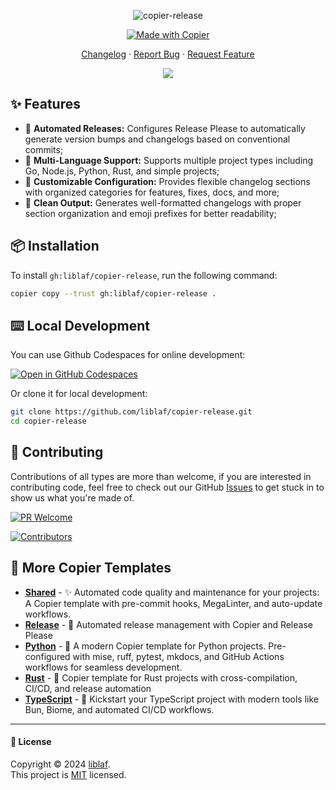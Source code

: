 <div align="center"><a name="readme-top"></a>

![copier-release](https://socialify.git.ci/liblaf/copier-release/image?description=1&forks=1&issues=1&logo=https%3A%2F%2Fraw.githubusercontent.com%2Fcopier-org%2Fcopier%2Frefs%2Fheads%2Fmaster%2Fimg%2Flogo.svg&name=1&owner=1&pattern=Transparent&pulls=1&stargazers=1&theme=Auto)

[![Made with Copier](https://img.shields.io/endpoint?url=https://raw.githubusercontent.com/copier-org/copier/master/img/badge/badge-black.json)](https://github.com/copier-org/copier)

[Changelog](https://github.com/liblaf/copier-release/blob/main/CHANGELOG.md) · [Report Bug](https://github.com/liblaf/copier-release/issues) · [Request Feature](https://github.com/liblaf/copier-release/issues)

![](https://raw.githubusercontent.com/andreasbm/readme/master/assets/lines/rainbow.png)

</div>

## ✨ Features

- 🤖 **Automated Releases:** Configures Release Please to automatically generate version bumps and changelogs based on conventional commits;
- 🧩 **Multi-Language Support:** Supports multiple project types including Go, Node.js, Python, Rust, and simple projects;
- 🔧 **Customizable Configuration:** Provides flexible changelog sections with organized categories for features, fixes, docs, and more;
- 📝 **Clean Output:** Generates well-formatted changelogs with proper section organization and emoji prefixes for better readability;

## 📦 Installation

To install `gh:liblaf/copier-release`, run the following command:

```bash
copier copy --trust gh:liblaf/copier-release .
```

## ⌨️ Local Development

You can use Github Codespaces for online development:

[![Open in GitHub Codespaces](https://github.com/codespaces/badge.svg)](https://codespaces.new/liblaf/copier-release)

Or clone it for local development:

```bash
git clone https://github.com/liblaf/copier-release.git
cd copier-release
```

## 🤝 Contributing

Contributions of all types are more than welcome, if you are interested in contributing code, feel free to check out our GitHub [Issues](https://github.com/liblaf/copier-release/issues) to get stuck in to show us what you're made of.

[![PR Welcome](https://img.shields.io/badge/%F0%9F%A4%AF%20PR%20WELCOME-%E2%86%92-ffcb47?labelColor=black&style=for-the-badge)](https://github.com/liblaf/copier-release/pulls)

[![Contributors](https://contrib.nn.ci/api?repo=liblaf/copier-release)](https://github.com/liblaf/copier-release/graphs/contributors)

## 🔗 More Copier Templates

<!-- tangerine-start: projects/copier.md -->

- **[Shared](https://github.com/liblaf/copier-shared)** - ✨ Automated code quality and maintenance for your projects: A Copier template with pre-commit hooks, MegaLinter, and auto-update workflows.
- **[Release](https://github.com/liblaf/copier-release)** - 🚀 Automated release management with Copier and Release Please
- **[Python](https://github.com/liblaf/copier-python)** - 🐍 A modern Copier template for Python projects. Pre-configured with mise, ruff, pytest, mkdocs, and GitHub Actions workflows for seamless development.
- **[Rust](https://github.com/liblaf/copier-rust)** - 🦀 Copier template for Rust projects with cross-compilation, CI/CD, and release automation
- **[TypeScript](https://github.com/liblaf/copier-typescript)** - 🚀 Kickstart your TypeScript project with modern tools like Bun, Biome, and automated CI/CD workflows.
<!-- tangerine-end -->

---

#### 📝 License

Copyright © 2024 [liblaf](https://github.com/liblaf). <br />
This project is [MIT](https://github.com/liblaf/copier-release/blob/main/LICENSE) licensed.
